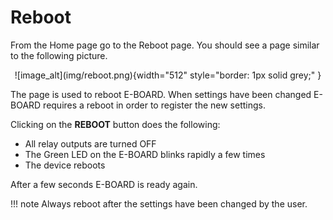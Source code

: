 Reboot
======

From the Home page go to the Reboot page. You should see a page similar to the following picture.

<center>![image_alt](img/reboot.png){width="512"  style="border: 1px solid grey;" }</center>

The page is used to reboot E-BOARD. When settings have been changed E-BOARD requires a reboot in order to register the new settings.

Clicking on the **REBOOT** button does the following: 

- All relay outputs are turned OFF
- The Green LED on the E-BOARD blinks rapidly a few times
- The device reboots

After a few seconds E-BOARD is ready again.

!!! note
    Always reboot after the settings have been changed by the user.

